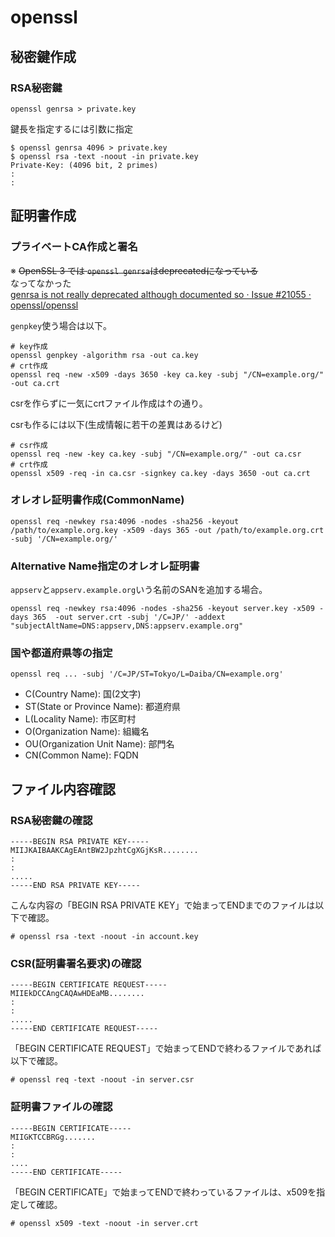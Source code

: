 # openssl

## 秘密鍵作成

### RSA秘密鍵

```console
openssl genrsa > private.key
```

鍵長を指定するには引数に指定

```console
$ openssl genrsa 4096 > private.key
$ openssl rsa -text -noout -in private.key 
Private-Key: (4096 bit, 2 primes)
:
:
```

## 証明書作成

### プライベートCA作成と署名

※ ~~OpenSSL 3 では `openssl genrsa`はdeprecatedになっている~~  
なってなかった  
[genrsa is not really deprecated although documented so · Issue #21055 · openssl/openssl](https://github.com/openssl/openssl/issues/21055)

`genpkey`使う場合は以下。

```console
# key作成
openssl genpkey -algorithm rsa -out ca.key
# crt作成
openssl req -new -x509 -days 3650 -key ca.key -subj "/CN=example.org/" -out ca.crt
```

csrを作らずに一気にcrtファイル作成は↑の通り。

csrも作るには以下(生成情報に若干の差異はあるけど)

```console
# csr作成
openssl req -new -key ca.key -subj "/CN=example.org/" -out ca.csr
# crt作成
openssl x509 -req -in ca.csr -signkey ca.key -days 3650 -out ca.crt
```

### オレオレ証明書作成(CommonName)

```console
openssl req -newkey rsa:4096 -nodes -sha256 -keyout /path/to/example.org.key -x509 -days 365 -out /path/to/example.org.crt -subj '/CN=example.org/'
```

### Alternative Name指定のオレオレ証明書

`appserv`と`appserv.example.org`いう名前のSANを追加する場合。

```console
openssl req -newkey rsa:4096 -nodes -sha256 -keyout server.key -x509 -days 365  -out server.crt -subj '/C=JP/' -addext "subjectAltName=DNS:appserv,DNS:appserv.example.org" 
```

### 国や都道府県等の指定

```console
openssl req ... -subj '/C=JP/ST=Tokyo/L=Daiba/CN=example.org'
```

- C(Country Name): 国(2文字)
- ST(State or Province Name): 都道府県
- L(Locality Name): 市区町村
- O(Organization Name): 組織名
- OU(Organization Unit Name): 部門名
- CN(Common Name): FQDN

## ファイル内容確認

### RSA秘密鍵の確認

```
-----BEGIN RSA PRIVATE KEY-----
MIIJKAIBAAKCAgEAntBW2JpzhtCgXGjKsR........
:
:
.....
-----END RSA PRIVATE KEY-----
```

こんな内容の「BEGIN RSA PRIVATE KEY」で始まってENDまでのファイルは以下で確認。

```console
# openssl rsa -text -noout -in account.key 
```

### CSR(証明書署名要求)の確認

```
-----BEGIN CERTIFICATE REQUEST-----
MIIEkDCCAngCAQAwHDEaMB........
:
:
.....
-----END CERTIFICATE REQUEST-----
```

「BEGIN CERTIFICATE REQUEST」で始まってENDで終わるファイルであれば以下で確認。

```console
# openssl req -text -noout -in server.csr
```

### 証明書ファイルの確認

```
-----BEGIN CERTIFICATE-----
MIIGKTCCBRGg.......
:
:
....
-----END CERTIFICATE-----
```

「BEGIN CERTIFICATE」で始まってENDで終わっているファイルは、x509を指定して確認。

```console
# openssl x509 -text -noout -in server.crt
```
